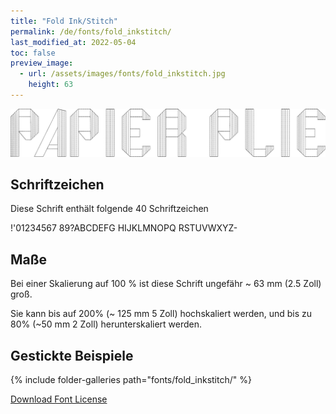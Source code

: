 ```yaml
---
title: "Fold Ink/Stitch"
permalink: /de/fonts/fold_inkstitch/
last_modified_at: 2022-05-04
toc: false
preview_image:
  - url: /assets/images/fonts/fold_inkstitch.jpg
    height: 63
---
```

![FoldInkstitch](/assets/images/fonts/fold_inkstitch.jpg)


## Schriftzeichen
Diese Schrift enthält folgende 40 Schriftzeichen

!'01234567
89?ABCDEFG
HIJKLMNOPQ
RSTUVWXYZ-

## Maße

Bei einer Skalierung auf 100 % ist diese Schrift ungefähr ~ 63 mm (2.5 Zoll) groß.

Sie kann bis auf 200% (~ 125 mm 5 Zoll) hochskaliert werden, und bis zu 80% (~50 mm 2 Zoll) herunterskaliert werden.

## Gestickte Beispiele

{% include folder-galleries path="fonts/fold_inkstitch/" %}

[Download Font License](https://github.com/inkstitch/inkstitch/tree/main/fonts/fold_inkstitch/license)
